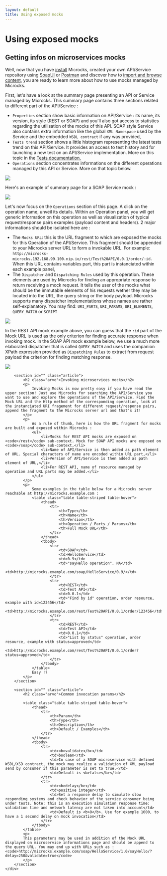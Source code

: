 ```yaml
---
layout: default
title: Using exposed mocks
---
```


<div class="content">
	<div class="jumbotron clearfix">
		<div class="container">
       <h1 class="page-title arvo">Using exposed mocks</h1>
    </div>
	</div>
  <div class="container">
    <section id="Infos on microservices" class="article">
			<h2 class="arvo">Getting infos on microservices mocks</h2>
			<p>
				Well, now that you have <a href="./index.html">install</a> Microcks, created your own API/Service repository using <a href="./soapui/">SoapUI</a> or <a href="./postman/">Postman</a> and discover how to <a href="./index.html">import and browse content</a>, you are ready to learn more about how to use mocks managed by Microcks.
			</p>
			<p>
				First, let's have a look at the summary page presenting an API or Service managed by Microcks. This summary page contains three sections related to different part of the API/Service :
				<ul>
					<li><code>Properties</code> section show basic information on API/Service : its name, its version, its style (REST or SOAP) and you'll also got access to statistics regarding the utilisation of the mocks of this API. SOAP style Service also contains extra information like the global <code>XML Namespace</code> used by the Service and the embedded <code>WSDL contract</code> if any was provided,</li>
					<li><code>Tests trend</code> section shows a little histogram representing the latest tests trend on this API/Service. It provides an access to test history and for launching a new test on an API/Service implementation. More on this topic in the <a href="./tests/">Tests documentation</a>,</li>
					<li><code>Operations</code> section concentrates informations on the different operations managed by this API or Service. More on that topic below.</li>
				</ul>
			</p>
			<img src="../../assets/images/mock-rest-summary.png" class="img-responsive"/>
			<p>
				Here's an example of summary page for a SOAP Service mock :
			</p>
			<img src="../../assets/images/mock-soap-summary.png" class="img-responsive"/>
			<p>
				Let's now focus on the <code>Operations</code> section of this page. A click on the operation name, unveil its details. Within an Operation panel, you will get generic information on this operation as well as visualization of typical request/response pairs examples (payload content and headers). 2 major informations should be isolated here are :
				<ul>
					<li>The <code>Mocks URL</code>: this is the URL fragment to which are exposed the mocks for this Operation of the API/Service. This fragment should be appended to your Microcks server URL to form a invokable URL. For example: <code>http://microcks-microcks.192.168.99.100.nip.io/rest/Test%20API/0.0.1/order/:id</code>. When this URL contains variables part, this part is instanciated within each example panel,</li>
					<li>The <code>Dispatcher</code> and <code>Dispatching Rules</code> used by this operation. These elements are used by Microcks for finding an appropriate response to return receiving a mock request. It tells the user of the mocks what should be the immutable elements of his requests wether they may be located into the URL, the query string or the body payload. Microcks supports many dispatcher implementations whose names are rather self-explanatory. You may find: <code>URI_PARTS</code>, <code>URI_PARAMS</code>, <code>URI_ELEMENTS</code>, <code>QUERY_MATCH</code> or <code>SCRIPT</code></li>
				</ul>
			</p>
			<img src="../../assets/images/mock-details.png" class="img-responsive"/>
			<p>
				In the REST API mock example above, you can guess that the <code>:id</code> part of the Mock URL is used as the only criterion for finding accurate response when invoking mock. In the SOAP API mock example below, we use a much more elaborated dispatcher that is called <code>QUERY_MATCH</code> and uses the companion XPath expression provided as <code>Dispatching Rules</code> to extract from request payload the criterion for finding matching response.
			</p>
			<img src="../../assets/images/mock-soap-details.png" class="img-responsive"/>
		</section>

		<section id="" class="article">
			<h2 class="arvo">Invoking microservices mocks</h2>
			<p>
				Invoking Mocks is now pretty easy if you have read the upper section! Just use Microcks for searching the API/Service you want to use and explore the operations of the API/Service. Find the Mock URL and the Http method of the corresponding operation, look at the instanciated URI fragement for different request/response pairs, append the fragment to the Microcks server url and that's it!
			</p>
			<p>
				As a rule of thumb, here is how the URL fragment for mocks are built and exposed within Microcks :
				<ul>
					<li>Mocks for REST API mocks are exposed on <code>/rest</code> sub-context. Mock for SOAP API mocks are exposed on <code>/soap</code> sub-context,</li>
					<li>Name of API/Service is then added as path element of URL. Special characters of name are encoded within URL part,</li>
					<li>Version of API/Service is then added as path element of URL,</li>
					<li>For REST API, name of resource managed by operation and URL parts may be added.</li>
				</ul>
			</p>
			<p>
				Some examples in the table below for a Microcks server reachable at http://microcks.example.com :
				<table class="table table-striped table-hover">
					<thead>
						<tr>
							<th>Type</th>
							<th>Name</th>
							<th>Version</th>
							<th>Operation / Parts / Params</th>
							<th>Full Mock URL</th>
						</tr>
					</thead>
					<tbody>
						<tr>
							<td>SOAP</td>
							<td>HelloService</td>
							<td>0.9</td>
							<td>"sayHello operation", NA</td>
							<td>http://microcks.example.com/soap/HelloService/0.9/</td>
						</tr>
						<tr>
							<td>REST</td>
							<td>Test API</td>
							<td>0.0.1</td>
							<td>"Find by id" operation, order resource, example with id=123456</td>
							<td>http://microcks.example.com/rest/Test%20API/0.0.1/order/123456</td>
						</tr>
						<tr>
							<td>REST</td>
							<td>Test API</td>
							<td>0.0.1</td>
							<td>"List by status" operation, order resource, example with status=approved</td>
							<td>http://microcks.example.com/rest/Test%20API/0.0.1/order?status=approved</td>
						</tr>
					</tbody>
				</table>
				Easy !?
			</p>
		</section>

		<section id="" class="article">
			<h2 class="arvo">Common invocation params</h2>

			<table class="table table-striped table-hover">
				<thead>
					<tr>
						<th>Param</th>
						<th>Type</th>
						<th>Description</th>
						<th>Default / Examples</th>
					</tr>
				</thead>
				<tbody>
					<tr>
						<td><b>validate</b></td>
						<td>boolean</td>
						<td>In case of a SOAP microservice with defined WSDL/XSD contract, the mock may realize a validation of XML payload send by consumer if this parameter is set to true.</td>
						<td>Default is <b>false</b></td>
					</tr>
					<tr>
						<td><b>delay</b></td>
						<td>positive integer</td>
						<td>Set a response delay to simulate slow responding systems and check behavior of the service consumer being under tests. Note: this is an execution simulation response time: validation time and network latency are not taken into account</td>
						<td>Default is <b>0</b>. Use for example 1000, to have a 1 second delay on mock invocation</td>
					</tr>
				</tbody>
			</table>
			<p>
			This parameters may be used in addition of the Mock URL displayed on microservice informations page and should be append to the query URL. You may end up with URLs such as : <code>http://microcks.example.com/soap/HelloService/1.0/sayHello/?delay=250&validate=true</code>
			</p>
		</section>
	</div>
</div>
